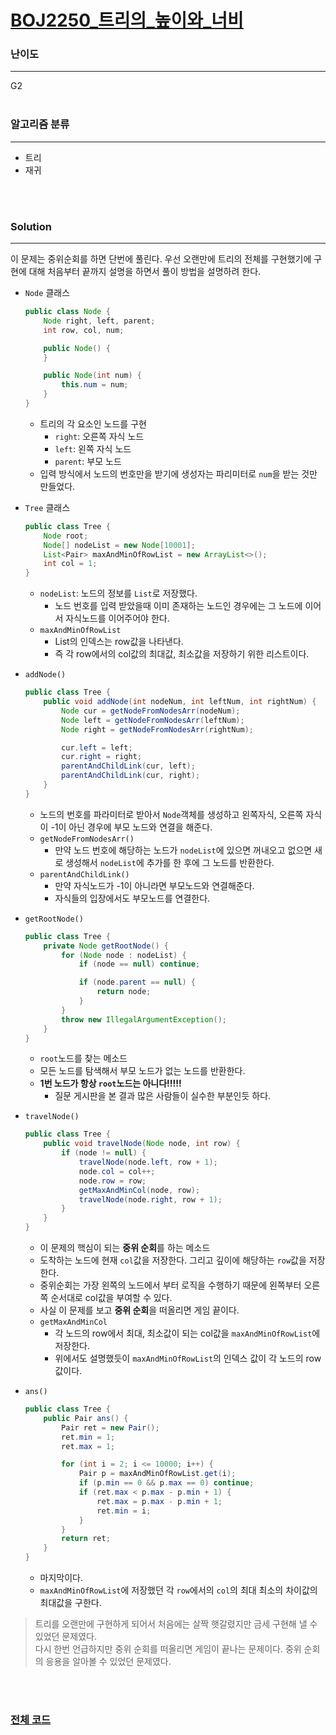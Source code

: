 # [BOJ2250_트리의_높이와_너비](https://www.acmicpc.net/problem/2250)

### 난이도

***
G2
<br><br>

### 알고리즘 분류

***

* 트리
* 재귀

<br><br>

### Solution

***

이 문제는 중위순회를 하면 단번에 풀린다. 우선 오랜만에 트리의 전체를 구현했기에 구현에 대해 처음부터 끝까지 설명을 하면서 풀이 방법을 설명하려 한다.

* `Node` 클래스
    ```java
    public class Node {
        Node right, left, parent;
        int row, col, num;
    
        public Node() {
        }
    
        public Node(int num) {
            this.num = num;
        }
    }
    ```
    * 트리의 각 요소인 노드를 구현
        * `right`: 오른쪽 자식 노드
        * `left`: 왼쪽 자식 노드
        * `parent`: 부모 노드
    * 입력 방식에서 노드의 번호만을 받기에 생성자는 파리미터로 `num`을 받는 것만 만들었다.

* `Tree` 클래스
    ```java
    public class Tree {
        Node root;
        Node[] nodeList = new Node[10001];
        List<Pair> maxAndMinOfRowList = new ArrayList<>();
        int col = 1;
    }
    ```
    * `nodeList`: 노드의 정보를 `List`로 저장했다.
        * 노드 번호를 입력 받았을때 이미 존재하는 노드인 경우에는 그 노드에 이어서 자식노드를 이어주어야 한다.
    * `maxAndMinOfRowList`
        * List의 인덱스는 row값을 나타낸다.
        * 즉 각 row에서의 col값의 최대값, 최소값을 저장하기 위한 리스트이다.

* `addNode()`
    ```java
    public class Tree {
        public void addNode(int nodeNum, int leftNum, int rightNum) {
            Node cur = getNodeFromNodesArr(nodeNum);
            Node left = getNodeFromNodesArr(leftNum);
            Node right = getNodeFromNodesArr(rightNum);
    
            cur.left = left;
            cur.right = right;
            parentAndChildLink(cur, left);
            parentAndChildLink(cur, right);
        }
    }
    ```
    * 노드의 번호를 파라미터로 받아서 `Node`객체를 생성하고 왼쪽자식, 오른쪽 자식이 -1이 아닌 경우에 부모 노드와 연결을 해준다.
    * `getNodeFromNodesArr()`
        * 만약 노드 번호에 해당하는 노드가 `nodeList`에 있으면 꺼내오고 없으면 새로 생성해서 `nodeList`에 추가를 한 후에 그 노드를 반환한다.
    * `parentAndChildLink()`
        * 만약 자식노드가 -1이 아니라면 부모노드와 연결해준다.
        * 자식들의 입장에서도 부모노드를 연결한다.

* `getRootNode()`
    ```java
    public class Tree {
        private Node getRootNode() {
            for (Node node : nodeList) {
                if (node == null) continue;
    
                if (node.parent == null) {
                    return node;
                }
            }
            throw new IllegalArgumentException();
        }
    }
    ```
    * `root`노드를 찾는 메소드
    * 모든 노드를 탐색해서 부모 노드가 없는 노드를 반환한다.
    * **1번 노드가 항상 `root`노드는 아니다!!!!!**
        * 질문 게시판을 본 결과 많은 사람들이 실수한 부분인듯 하다.

* `travelNode()`
    ```java
    public class Tree {
        public void travelNode(Node node, int row) {
            if (node != null) {
                travelNode(node.left, row + 1);
                node.col = col++;
                node.row = row;
                getMaxAndMinCol(node, row);
                travelNode(node.right, row + 1);
            }
        }
    }
    ```
    * 이 문제의 핵심이 되는 **중위 순회**를 하는 메소드
    * 도착하는 노드에 현재 `col`값을 저장한다. 그리고 깊이에 해당하는 `row`값을 저장한다.
    * 중위순회는 가장 왼쪽의 노드에서 부터 로직을 수행하기 때문에 왼쪽부터 오른쪽 순서대로 col값을 부여할 수 있다.
    * 사실 이 문제를 보고 **중위 순회**을 떠올리면 게임 끝이다.
    * `getMaxAndMinCol`
        * 각 노드의 row에서 최대, 최소값이 되는 col값을 `maxAndMinOfRowList`에 저장한다.
        * 위에서도 설명했듯이 `maxAndMinOfRowList`의 인덱스 값이 각 노드의 row값이다.

* `ans()`
    ```java
    public class Tree {
        public Pair ans() {
            Pair ret = new Pair();
            ret.min = 1;
            ret.max = 1;
    
            for (int i = 2; i <= 10000; i++) {
                Pair p = maxAndMinOfRowList.get(i);
                if (p.min == 0 && p.max == 0) continue;
                if (ret.max < p.max - p.min + 1) {
                    ret.max = p.max - p.min + 1;
                    ret.min = i;
                }
            }
            return ret;
        }
    }
    ```
    * 마지막이다.
    * `maxAndMinOfRowList`에 저장했던 각 `row`에서의 `col`의 최대 최소의 차이값의 최대값을 구한다.

> 트리를 오랜만에 구현하게 되어서 처음에는 살짝 햇갈렸지만 금세 구현해 낼 수 있었던 문제였다.      
> 다시 한번 언급하지만 중위 순회를 떠올리면 게임이 끝나는 문제이다. 중위 순회의 응용을 알아볼 수 있었던 문제였다.

<br><br>

### [전체 코드](https://github.com/Jungmin-Seo0527/CodingTest/blob/main/src/tree/BOJ2250_트리의_높이와_너비.java)